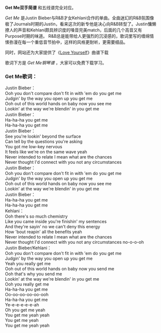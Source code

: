 

**Get Me双手简谱** 和五线谱完全对应。

_Get Me_ 是Justin
Bieber与R&B才女Kehlani合作的单曲。全曲迷幻的R&B氛围像极了Journals时期的Justin，看来这次的新专他是决心向R&B转型了。Justin慵懒撩人的声音和Kehlani颇具辨识度的嗓音完美match，后面的几个高音又有Purpose时期的味道。
R&B总是能带给人更强烈的沉浸感的，歌词里写的缠绵情愫弥漫在每一个重低音节拍中，这样的风格更耐听，更需要细品。

同时，网站还为大家提供了《[Love Yourself](Music-6606-Love-Yourself-Justin-Bieber.html "Love
Yourself")》曲谱下载

歌词下方是 _Get Me钢琴谱_ ，大家可以免费下载学习。

### Get Me歌词：

Justin Bieber：  
Ooh you don't compare don't fit in with 'em do you get me  
Judgin' by the way you open up you get me  
Ooh out of this world hands on baby now you see me  
Lookin' at the way we're blendin' in you get me  
Justin Bieber：  
Ha-ha-ha you get me  
Ha-ha-ha you get me  
Justin Bieber：  
See you're lookin' beyond the surface  
Can tell by the questions you're asking  
You got me low-key nervous  
It feels like we're on the same wave yeah  
Never intended to relate I mean what are the chances  
Never thought I'd connect with you not any circumstances  
Justin Bieber：  
Ooh you don't compare don't fit in with 'em do you get me  
Judgin' by the way you open up you get me  
Ooh out of this world hands on baby now you see me  
Lookin' at the way we're blendin' in you get me  
Justin Bieber：  
Ha-ha-ha you get me  
Ha-ha-ha you get me  
Kehlani：  
Ooh there's so much chemistry  
Like you came inside you're finishin' my sentences  
And they're sayin' no we can't deny this energy  
How 'bout reapin' all the benefits yeah  
Never intended to relate I mean what are the chances  
Never thought I'd connect with you not any circumstances no-o-o-oh  
Justin Bieber/Kehlani：  
Ooh you don't compare don't fit in with 'em do you get me  
Judgin' by the way you open up you get me  
Yeah you really get me  
Ooh out of this world hands on baby now you send me  
Ooh that's why you send me  
Lookin' at the way we're blendin' in you get me  
Ooh you really get me  
Ha-ha-ha you get me  
Oo-oo-oo-oo-oo-ooh  
Ha-ha-ha you get me  
Ye-e-e-e-e-e-ah  
Oh you get me yeah  
You get me yeah yeah  
You get me yeah  
You get me yeah yeah

